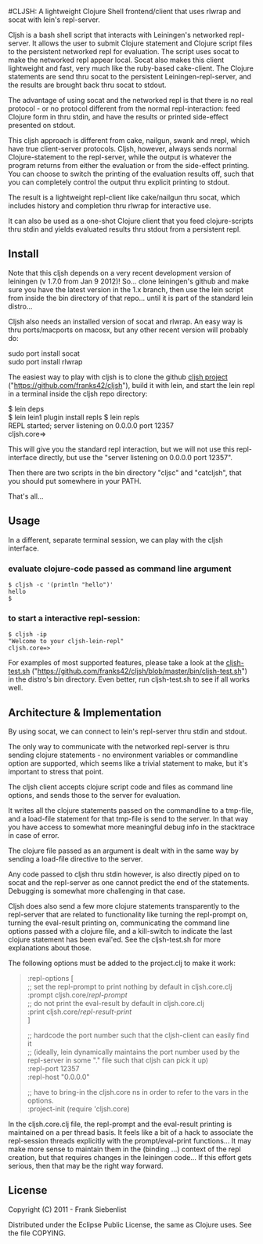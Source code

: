 #CLJSH: A lightweight Clojure Shell frontend/client that uses rlwrap and socat with lein's repl-server.

Cljsh is a bash shell script that interacts with Leiningen's networked repl-server. It allows the user to submit Clojure statement and Clojure script files to the persistent networked repl for evaluation. The script uses socat to make the networked repl appear local. Socat also makes this client lightweight and fast, very much like the ruby-based cake-client. The Clojure statements are send thru socat to the persistent Leiningen-repl-server, and the results are brought back thru socat to stdout.

The advantage of using socat and the networked repl is that there is no real protocol - or no protocol different from the normal repl-interaction: feed Clojure form in thru stdin, and have the results or printed side-effect presented on stdout.

This cljsh approach is different from cake, nailgun, swank and nrepl, which have true client-server protocols. Cljsh, however, always sends normal Clojure-statement to the repl-server, while the output is whatever the program returns from either the evaluation or from the side-effect printing. You can choose to switch the printing of the evaluation results off, such that you can completely control the output thru explicit printing to stdout.

The result is a lightweight repl-client like cake/nailgun thru socat, which includes history and completion thru rlwrap for interactive use.

It can also be used as a one-shot Clojure client that you feed clojure-scripts thru stdin and yields evaluated results thru stdout from a persistent repl. 

## Install

Note that this cljsh depends on a very recent development version of leiningen (v 1.7.0 from Jan 9 2012)!
So... clone leiningen's github and make sure you have the latest version in the 1.x branch, then use the lein script from inside the bin directory of that repo... until it is part of the standard lein distro...

Cljsh also needs an installed version of socat and rlwrap.
An easy way is thru ports/macports on macosx, but any other recent version will probably do:
  
sudo port install socat  
sudo port install rlwrap  


The easiest way to play with cljsh is to clone the github [cljsh project](https://github.com/franks42/cljsh) ("https://github.com/franks42/cljsh"), build it with lein, and start the lein repl in a terminal inside the cljsh repo directory:
  
  $ lein deps  
  $ lein lein1 plugin install repls
  $ lein repls  
  REPL started; server listening on 0.0.0.0 port 12357  
  cljsh.core=>  

This will give you the standard repl interaction, but we will not use this repl-interface directly, but use the "server listening on 0.0.0.0 port 12357".

Then there are two scripts in the bin directory "cljsc" and "catcljsh", that you should put somewhere in your PATH.

That's all...

## Usage

In a different, separate terminal session, we can play with the cljsh interface.

### evaluate clojure-code passed as command line argument

	$ cljsh -c '(println "hello")'
	hello
	$

### to start a interactive repl-session:

	$ cljsh -ip
	"Welcome to your cljsh-lein-repl"
	cljsh.core=>


For examples of most supported features, please take a look at the [cljsh-test.sh](https://github.com/franks42/cljsh/blob/master/bin/cljsh-test.sh) ("https://github.com/franks42/cljsh/blob/master/bin/cljsh-test.sh") in the distro's bin directory. Even better, run cljsh-test.sh to see if all works well.


## Architecture & Implementation

By using socat, we can connect to lein's repl-server thru stdin and stdout.

The only way to communicate with the networked repl-server is thru sending clojure statements - no environment variables or commandline option are supported, which seems like a trivial statement to make, but it's important to stress that point. 

The cljsh client accepts clojure script code and files as command line options, and  sends those to the server for evaluation.

It writes all the clojure statements passed on the commandline to a tmp-file, and a load-file statement for that tmp-file is send to the server. In that way you have access to somewhat more meaningful debug info in the stacktrace in case of error.

The clojure file passed as an argument is dealt with in the same way by sending a load-file directive to the server.

Any code passed to cljsh thru stdin however, is also directly piped on to socat and the repl-server as one cannot predict the end of the statements. Debugging is somewhat more challenging in that case.

Cljsh does also send a few more clojure statements transparently to the repl-server that are related to functionality like turning the repl-prompt on, turning the eval-result printing on, communicating the command line options passed with a clojure file, and a kill-switch to indicate the last clojure statement has been eval'ed.
See the cljsh-test.sh for more explanations about those.

The following options must be added to the project.clj to make it work:

>  :repl-options [  
>  				;; set the repl-prompt to print nothing by default in cljsh.core.clj  
>  				:prompt cljsh.core/*repl-prompt*  
>  				;; do not print the eval-result by default in cljsh.core.clj  
>  				:print cljsh.core/*repl-result-print*  
>  				 ]  
>  				   
>  ;; hardcode the port number such that the cljsh-client can easily find it  
>  ;; (ideally, lein dynamically maintains the port number used by the repl-server in some "." file such that cljsh can pick it up)  
>  :repl-port 12357  
>  :repl-host "0.0.0.0"  
>    
>  ;; have to bring-in the cljsh.core ns in order to refer to the vars in the options.  
>  :project-init (require 'cljsh.core)  

In the cljsh.core.clj file, the repl-prompt and the eval-result printing is maintained on a per thread basis. It feels like a bit of a hack to associate the repl-session threads explicitly with the prompt/eval-print functions... It may make more sense to maintain them in the (binding ...) context of the repl creation, but that requires changes in the leiningen code... If this effort gets serious, then that may be the right way forward.

## License

Copyright (C) 2011 - Frank Siebenlist

Distributed under the Eclipse Public License, the same as Clojure
uses. See the file COPYING.
